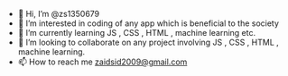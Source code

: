 - 👋 Hi, I’m @zs1350679
- 👀 I’m interested in coding of any app which is beneficial to the society
- 🌱 I’m currently learning JS , CSS , HTML , machine learning etc. 
- 💞️ I’m looking to collaborate on any project involving JS , CSS , HTML , machine learning.
- 📫 How to reach me zaidsid2009@gmail.com

<!---
zs1350679/zs1350679 is a ✨ special ✨ repository because its `README.md` (this file) appears on your GitHub profile.
You can click the Preview link to take a look at your changes.
--->

